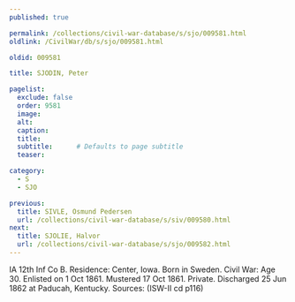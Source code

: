 ```yaml
---
published: true

permalink: /collections/civil-war-database/s/sjo/009581.html
oldlink: /CivilWar/db/s/sjo/009581.html

oldid: 009581

title: SJODIN, Peter

pagelist:
  exclude: false
  order: 9581
  image: 
  alt:
  caption:
  title:
  subtitle:      # Defaults to page subtitle
  teaser:

category: 
  - S 
  - SJO

previous:
  title: SIVLE, Osmund Pedersen
  url: /collections/civil-war-database/s/siv/009580.html  
next:
  title: SJOLIE, Halvor
  url: /collections/civil-war-database/s/sjo/009582.html   
---
```

IA 12th Inf Co B. Residence: Center, Iowa. Born in Sweden. Civil War: Age 30. Enlisted on 1 Oct 1861. Mustered 17 Oct 1861. Private. Discharged 25 Jun 1862 at Paducah, Kentucky. Sources: (ISW-II cd p116)